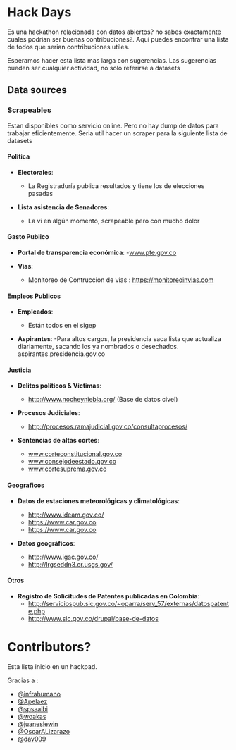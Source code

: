 # Hack Days

Es una hackathon relacionada con datos abiertos? no sabes exactamente cuales podrian ser buenas contribuciones?.
Aqui puedes encontrar una lista de todos que serian contribuciones utiles.

Esperamos hacer esta lista mas larga con sugerencias. Las sugerencias pueden ser cualquier actividad, no solo referirse a datasets

## Data sources


### Scrapeables

 Estan disponibles como servicio online. Pero no hay dump de datos para trabajar eficientemente. 
 Seria util hacer un scraper para la siguiente lista de datasets


#### Politica

 - **Electorales**: 
 	- La Registraduría publica resultados y tiene los de elecciones pasadas

 - **Lista asistencia de Senadores**:
 	- La vi en algún momento, scrapeable pero con mucho dolor

 #### Gasto Publico
 - **Portal de transparencia económica**: 
 	-www.pte.gov.co

 - **Vias**: 
 	- Monitoreo de Contruccion de vias : https://monitoreoinvias.com

 #### Empleos Publicos

 - **Empleados**: 
 	- Están todos en el sigep

 - **Aspirantes**: 
 	-Para altos cargos, la presidencia saca lista que actualiza diariamente, sacando los ya nombrados o desechados. aspirantes.presidencia.gov.co

 #### Justicia

 - **Delitos politicos & Victimas**: 
 	- http://www.nocheyniebla.org/  (Base de datos civel)

 - **Procesos Judiciales**: 
 	- http://procesos.ramajudicial.gov.co/consultaprocesos/

 - **Sentencias de altas cortes**: 
	- www.corteconstitucional.gov.co
	- www.consejodeestado.gov.co
	- www.cortesuprema.gov.co

 #### Geograficos
 - **Datos de estaciones meteorológicas y climatológicas**: 
 	- http://www.ideam.gov.co/
 	- https://www.car.gov.co
 	- https://www.car.gov.co

 - **Datos geográficos**:
 	- http://www.igac.gov.co/
 	- http://lrgseddn3.cr.usgs.gov/


 #### Otros
  - **Registro de Solicitudes de Patentes  publicadas en Colombia**: 
  	- http://serviciospub.sic.gov.co/~oparra/serv_57/externas/datospatente.php
  	- http://www.sic.gov.co/drupal/base-de-datos

# Contributors?

Esta lista inicio en un hackpad. 

Gracias a :

 - [@infrahumano](https://twitter.com/infrahumano)
 - [@Apelaez](https://twitter.com/Apelaez)
 - [@spsaaibi](https://twitter.com/spsaaibi)
 - [@woakas](https://twitter.com/woakas)
 - [@juaneslewin](https://twitter.com/juaneslewin)
 - [@OscarALizarazo](https://twitter.com/OscarALizarazo)
 - [@dav009]( https://twitter.com/OscarALizarazo)
